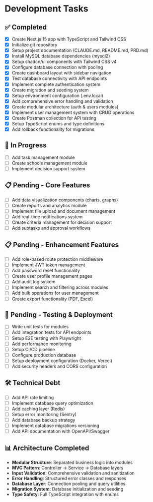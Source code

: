 # Development Tasks

## ✅ Completed
- [x] Create Next.js 15 app with TypeScript and Tailwind CSS
- [x] Initialize git repository
- [x] Setup project documentation (CLAUDE.md, README.md, PRD.md)
- [x] Install MySQL database dependencies (mysql2)
- [x] Setup shadcn/ui components with Tailwind CSS v4
- [x] Configure database connection with pooling
- [x] Create dashboard layout with sidebar navigation
- [x] Test database connectivity with API endpoints
- [x] Implement complete authentication system
- [x] Create migration and seeding system
- [x] Setup environment configuration (.env.local)
- [x] Add comprehensive error handling and validation
- [x] Create modular architecture (auth & users modules)
- [x] Implement user management system with CRUD operations
- [x] Create Postman collection for API testing
- [x] Setup TypeScript enums and type definitions
- [x] Add rollback functionality for migrations

## 🔄 In Progress
- [ ] Add task management module
- [ ] Create schools management module  
- [ ] Implement decision support system

## 📋 Pending - Core Features
- [ ] Add data visualization components (charts, graphs)
- [ ] Create reports and analytics module
- [ ] Implement file upload and document management
- [ ] Add real-time notifications system
- [ ] Create criteria management for decision support
- [ ] Add subtasks and approval workflows

## 📋 Pending - Enhancement Features
- [ ] Add role-based route protection middleware
- [ ] Implement JWT token management
- [ ] Add password reset functionality
- [ ] Create user profile management pages
- [ ] Add audit log system
- [ ] Implement search and filtering across modules
- [ ] Add bulk operations for user management
- [ ] Create export functionality (PDF, Excel)

## 🧪 Pending - Testing & Deployment
- [ ] Write unit tests for modules
- [ ] Add integration tests for API endpoints
- [ ] Setup E2E testing with Playwright
- [ ] Add performance monitoring
- [ ] Setup CI/CD pipeline
- [ ] Configure production database
- [ ] Setup deployment configuration (Docker, Vercel)
- [ ] Add security headers and CORS configuration

## 🛠 Technical Debt
- [ ] Add API rate limiting
- [ ] Implement database query optimization
- [ ] Add caching layer (Redis)
- [ ] Setup error monitoring (Sentry)
- [ ] Add database backup strategy
- [ ] Implement database migrations versioning
- [ ] Add API documentation with OpenAPI/Swagger

## 📊 Architecture Completed
- **Modular Structure**: Separated business logic into modules
- **MVC Pattern**: Controller → Service → Database layers
- **Input Validation**: Comprehensive validation and sanitization  
- **Error Handling**: Structured error classes and responses
- **Database Layer**: Connection pooling and query utilities
- **Migration System**: Database initialization and seeding
- **Type Safety**: Full TypeScript integration with enums